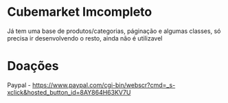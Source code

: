 # Cubemarket Imcompleto

Já tem uma base de produtos/categorias, páginação e algumas classes, só precisa ir desenvolvendo o resto, ainda não é utilizavel

# Doações

Paypal - https://www.paypal.com/cgi-bin/webscr?cmd=_s-xclick&hosted_button_id=8AY864H63KV7U
